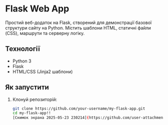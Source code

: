 # Flask Web App

Простий веб-додаток на Flask, створений для демонстрації базової структури сайту на Python. Містить шаблони HTML, статичні файли (CSS), маршрути та серверну логіку.

## Технології
- Python 3
- Flask
- HTML/CSS (Jinja2 шаблони)

## Як запустити
1. Клонуй репозиторій:
   ```bash
   git clone https://github.com/your-username/my-flask-app.git
   cd my-flask-app!!
   [Снимок экрана 2025-05-23 230214](https://github.com/user-attachments/assets/065e21af-3c8a-4786-bd6b-0bb025d54f32)


